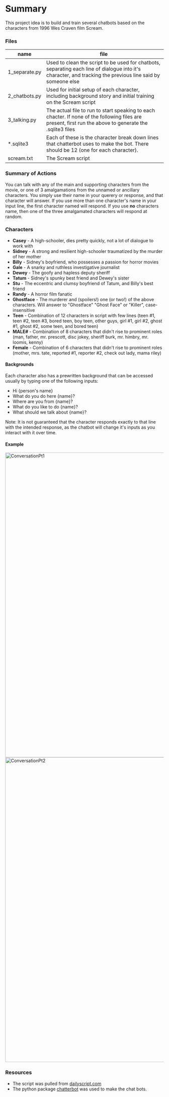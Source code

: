 # Summary
This project idea is to build and train several chatbots based on the characters from 1996 Wes Craven film Scream. 

### Files
| name  |file   |
|---|---|
| 1_separate.py  | Used to clean the script to be used for chatbots, separating each line of dialogue into it's character, and tracking the previous line said by someone else  |
| 2_chatbots.py  | Used for initial setup of each character, including background story and initial training on the Scream script  |
| 3_talking.py  | The actual file to run to start speaking to each chacter. If none of the following files are present, first run the above to generate the .sqlite3 files  |
| *.sqlite3 | Each of these is the character break down lines that chatterbot uses to make the bot. There should be 12 (one for each character). 
| scream.txt| The Scream script|

### Summary of Actions
You can talk with any of the main and supporting characters from the movie, or one of 3 amalgamations from the unnamed or ancillary characters. 
You simply use their name in your querery or response, and that character will answer.
If you use more than one character's name in your input line, the first character named will respond. 
If you use **no** characters name, then one of the three amalgamated characters will respond at random. 

### Characters
- **Casey** - A high-schooler, dies pretty quickly, not a lot of dialogue to work with
- **Sidney** - A strong and resilient high-schooler traumatized by the murder of her mother
- **Billy** - Sidney's boyfriend, who possesses a passion for horror movies
- **Gale** - A snarky and ruthless investigative journalist
- **Dewey** - The goofy and hapless deputy sheriff
- **Tatum** - Sidney's spunky best friend and Dewey's sister
- **Stu** - The eccentric and clumsy boyfriend of Tatum, and Billy's best friend
- **Randy** - A horror film fanatic
- **Ghostface** - The murderer and (spoilers!) one (or two!) of the above characters. Will answer to "Ghostface" "Ghost Face" or "Killer", case-insensitive
- **Teen** - Combination of 12 characters in script with few lines (teen #1, teen #2, teen #3, bored teen, boy teen, other guys, girl #1, girl #2, ghost #1, ghost #2, some teen, and bored teen)
- **MALE#** - Combination of 8 characters that didn't rise to prominent roles (man, father, mr. prescott, disc jokey, sheriff burk, mr. himbry, mr. loomis, kenny)
- **Female** - Combination of 6 characters that didn't rise to prominent roles (mother, mrs. tate, reported #1, reporter #2, check out lady, mama riley)

#### Backgrounds
Each character also has a prewritten background that can be accessed usually by typing one of the following inputs:
- Hi {person's name}
- What do you do here {name}?
- Where are you from {name}?
- What do you like to do {name}?
- What should we talk about {name}?

Note: It is not guaranteed that the character responds exactly to that line with the intended response, as the chatbot will change it's inputs as you interact with it over time. 

#### Example 
<img width="968" alt="ConversationPt1" src="https://github.com/mdl0100/12_screaming_bots/assets/7751091/90677e91-3932-4617-ae24-dc524a40dad5">
<img width="968" alt="ConversationPt2" src="https://github.com/mdl0100/12_screaming_bots/assets/7751091/1b3701ca-a52c-477d-aad7-b3f20ad19c11">

### Resources
- The script was pulled from [dailyscript.com](http://dailyscript.com/scripts/Scream.txt)
- The python package [chatterbot](https://chatterbot.readthedocs.io/en/stable) was used to make the chat bots. 
